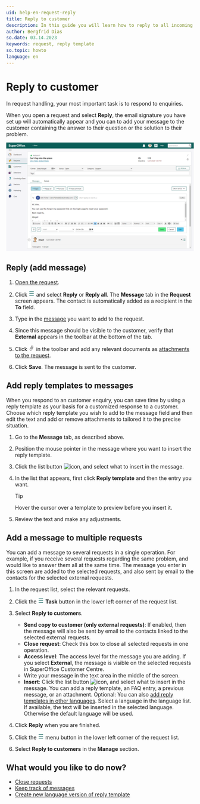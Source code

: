 ```yaml
---
uid: help-en-request-reply
title: Reply to customer
description: In this guide you will learn how to reply to all incoming requests in SuperOffice.
author: Bergfrid Dias
so.date: 03.14.2023
keywords: request, reply template
so.topic: howto
language: en
---
```


# Reply to customer

In request handling, your most important task is to respond to enquiries.

When you open a request and select **Reply**, the email signature you have set up will automatically appear and you can to add your message to the customer containing the answer to their question or the solution to their problem.

![Replying to a request -screenshot][img4]

## Reply (add message)

1. [Open the request][1].

1. Click ![icon][img1] and select **Reply** or **Reply all**. The **Message** tab in the **Request** screen appears. The contact is automatically added as a recipient in the **To** field.

1. Type in the [message][2] you want to add to the request.

1. Since this message should be visible to the customer, verify that **External** appears in the toolbar at the bottom of the tab.

1. Click ![icon][img2] in the toolbar and add any relevant documents as [attachments to the request][2].

1. Click **Save**. The message is sent to the customer.

## Add reply templates to messages

When you respond to an customer enquiry, you can save time by using a reply template as your basis for a customized response to a customer. Choose which reply template you wish to add to the message field and then edit the text and add or remove attachments to tailored it to the precise situation.

1. Go to the **Message** tab, as described above.

1. Position the mouse pointer in the message where you want to insert the reply template.

1. Click the list button ![icon][img3], and select what to insert in the message.

1. In the list that appears, first click **Reply template** and then the entry you want.

    > [!TIP]
    > Hover the cursor over a template to preview before you insert it.

1. Review the text and make any adjustments.

## Add a message to multiple requests

You can add a message to several requests in a single operation. For example, if you receive several requests regarding the same problem, and would like to answer them all at the same time. The message you enter in this screen are added to the selected requests, and also sent by email to the contacts for the selected external requests.

1. In the request list, select the relevant requests.

1. Click the ![icon][img1] **Task** button in the lower left corner of the request list.

1. Select **Reply to customers**.

    * **Send copy to customer (only external requests)**: If enabled, then the message will also be sent by email to the contacts linked to the selected external requests.
    * **Close request**: Check this box to close all selected requests in one operation.
    * **Access level**: The access level for the message you are adding. If you select **External**, the message is visible on the selected requests in SuperOffice Customer Centre.
    * Write your message in the text area in the middle of the screen.
    * **Insert**: Click the list button ![icon][img3], and select what to insert in the message. You can add a reply template, an FAQ entry, a previous message, or an attachment. Optional: You can also [add reply templates in other languages][5]. Select a language in the language list. If available, the text will be inserted in the selected language. Otherwise the default language will be used.

1. Click **Reply** when you are finished.
1. Click the ![icon][img1] menu button in the lower left corner of the request list.
1. Select **Reply to customers** in the **Manage** section.

## What would you like to do now?

* [Close requests][3]
* [Keep track of messages][4]
* [Create new language version of reply template][5]

<!-- Referenced links -->
[1]: ../index.md#open
[2]: create.md#message
[3]: close.md
[4]: flag-message.md
[5]: ../../../service/reply-templates/learn/new-language.md

<!-- Referenced images -->
[img1]: ../../../../media/icons/btn-menu.png
[img2]: ../../../../media/icons/service/msg-attachment.png
[img3]: ../../../../../common/icons/dropdown-arrow.png
[img4]: media/reply-to-a-customer.png
